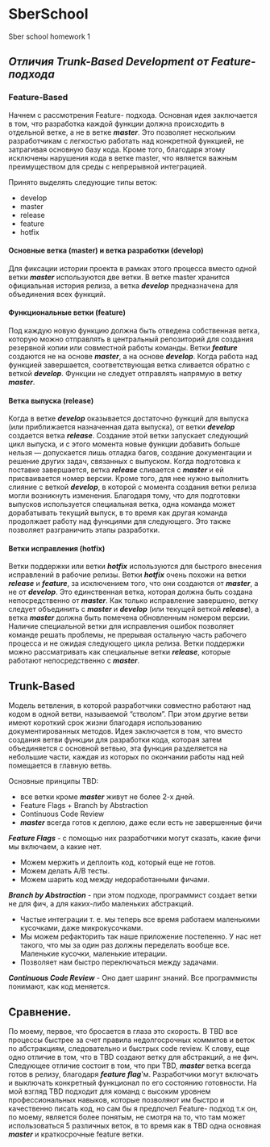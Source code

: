 
# SberSchool
Sber school homework 1

## ***Отличия Trunk-Based Development от Feature- подхода***
### Feature-Based 
Начнем с рассмотрения Feature- подхода. Основная идея заключается в том, что разработка каждой функции должна происходить в отдельной ветке, а не в ветке ***master***. Это позволяет нескольким разработчикам с легкостью работать над конкретной функцией, не затрагивая основную базу кода. Кроме того, благодаря этому исключены нарушения кода в ветке master, что является важным преимуществом для среды с непрерывной интеграцией.

Принято выделять следующие типы веток:
- develop
- master
- release 
- feature
- hotfix

#### Основные ветка (master) и ветка разработки (develop)
Для фиксации истории проекта в рамках этого процесса вместо одной ветки ***master*** используются две ветки. В ветке master хранится официальная история релиза, а ветка ***develop*** предназначена для объединения всех функций. 

#### Функциональные ветки (feature)

Под каждую новую функцию должна быть отведена собственная ветка, которую можно отправлять в центральный репозиторий для создания резервной копии или совместной работы команды. Ветки ***feature*** создаются не на основе ***master***, а на основе ***develop***. Когда работа над функцией завершается, соответствующая ветка сливается обратно с веткой ***develop***. Функции не следует отправлять напрямую в ветку ***master***.

#### Веткa выпуска (release)
 
 Когда в ветке ***develop*** оказывается достаточно функций для выпуска (или приближается назначенная дата выпуска), от ветки ***develop*** создается ветка ***release***. Создание этой ветки запускает следующий цикл выпуска, и с этого момента новые функции добавить больше нельзя — допускается лишь отладка багов, создание документации и решение других задач, связанных с выпуском. Когда подготовка к поставке завершается, ветка ***release*** сливается с ***master*** и ей присваивается номер версии. Кроме того, для нее нужно выполнить слияние с веткой ***develop***, в которой с момента создания ветки релиза могли возникнуть изменения. Благодаря тому, что для подготовки выпусков используется специальная ветка, одна команда может дорабатывать текущий выпуск, в то время как другая команда продолжает работу над функциями для следующего. Это также позволяет разграничить этапы разработки.
 
 #### Ветки исправления (hotfix)
 
 Ветки поддержки или ветки ***hotfix*** используются для быстрого внесения исправлений в рабочие релизы. Ветки ***hotfix*** очень похожи на ветки ***release*** и ***feature***, за исключением того, что они создаются от ***master***, а не от ***develop***. Это единственная ветка, которая должна быть создана непосредственно от ***master***. Как только исправление завершено, ветку следует объединить с ***master*** и ***develop*** (или текущей веткой ***release***), а ветка ***master*** должна быть помечена обновленным номером версии. Наличие специальной ветки для исправления ошибок позволяет команде решать проблемы, не прерывая остальную часть рабочего процесса и не ожидая следующего цикла релиза. Ветки поддержки можно рассматривать как специальные ветки ***release***, которые работают непосредственно с ***master***.
 
 
 ## Trunk-Based
 
 Модель ветвления, в которой разработчики совместно работают над кодом в одной ветви, называемой “стволом”. При этом другие ветви имеют короткий срок жизни благодаря использованию документированных методов.
Идея заключается в том, что вместо создания ветви функции для разработки кода, которая затем объединяется с основной ветвью, эта функция разделяется на небольшие части, каждая из которых по окончании работы над ней помещается в главную ветвь. 

Основные принципы TBD:
- все ветки кроме  ***master*** живут не более 2-х дней.
- Feature Flags + Branch by Abstraction
- Continuous Code Review
- ***master***  всегда готов к деплою, даже если есть не завершенные фичи

***Feature Flags*** - с помощью них разработчики могут сказать, какие фичи мы включаем, а какие нет.

- Можем мержить и деплоить код, который еще не готов.
- Можем делать A/B тесты.
- Можем шарить код между недоработанными фичами.

 ***Branch by Abstraction*** - при этом подходе, программист создает ветки не для фич, а для каких-либо маленьких абстракций. 
 
- Частые интеграции т. е. мы теперь все время работаем маленькими кусочками, даже микрокусочками.
- Мы можем рефакторить так наше приложение постепенно. У нас нет такого, что мы за один раз должны переделать вообще все. Маленькие кусочки, маленькие итерации.
- Позволяет нам быстро переключаться между задачами.

***Continuous Code Review*** - Оно дает шаринг знаний. Все программисты понимают, как код меняется. 

## Сравнение.
По моему, первое, что бросается в глаза это скорость. В TBD все процессы быстрее за счет правила недолгосрочных коммитов и веток по абстракциям, следовательно и быстрых code review. К слову, еще одно отличие в том, что в TBD создают ветку для абстракций, а не фич. Следующее отличие состоит в том, что при TBD, ***master***  ветка всегда готов в релизу, благодаря ***feature flag***'м. Разработчики могут включать и выключать конкретный функционал по его состоянию готовности.  На мой взгляд TBD подходит для команд с высоким уровнем профессиональных навыков, которые позволяют им быстро и качественно писать код, но сам бы я предпочел Feature- подход т.к он, по моему, является более понятым, не смотря на то, что там может использоваться 5 различных веток, в то время как в TBD одна основная ***master*** и краткосрочные  feature ветки.
